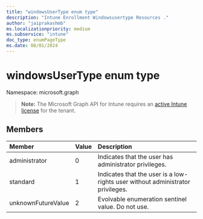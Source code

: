 ```yaml
---
title: "windowsUserType enum type"
description: "Intune Enrollment Windowsusertype Resources ."
author: "jaiprakashmb"
ms.localizationpriority: medium
ms.subservice: "intune"
doc_type: enumPageType
ms.date: 08/01/2024
---
```


# windowsUserType enum type

Namespace: microsoft.graph

> **Note:** The Microsoft Graph API for Intune requires an [active Intune license](https://go.microsoft.com/fwlink/?linkid=839381) for the tenant.



## Members
|Member|Value|Description|
|:---|:---|:---|
|administrator|0|Indicates that the user has administrator privileges.|
|standard|1|Indicates that the user is a low-rights user without administrator privileges.|
|unknownFutureValue|2|Evolvable enumeration sentinel value. Do not use.|